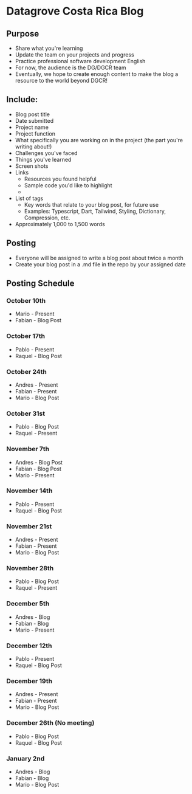# Datagrove Costa Rica Blog

## Purpose
* Share what you're learning
* Update the team on your projects and progress
* Practice professional software development English
* For now, the audience is the DG/DGCR team
* Eventually, we hope to create enough content to make the blog a resource to the world beyond DGCR!

## Include:
* Blog post title
* Date submitted
* Project name
* Project function
* What specifically you are working on in the project (the part you're writing about!)
* Challenges you've faced
* Things you've learned
* Screen shots 
* Links
    * Resources you found helpful
    * Sample code you'd like to highlight
    * 
* List of tags
    * Key words that relate to your blog post, for future use
    * Examples: Typescript, Dart, Tailwind, Styling, Dictionary, Compression, etc.
* Approximately 1,000 to 1,500 words

## Posting
* Everyone will be assigned to write a blog post about twice a month
* Create your blog post in a .md file in the repo by your assigned date

## Posting Schedule
### October 10th
* Mario - Present
* Fabian - Blog Post

### October 17th 
* Pablo - Present
* Raquel - Blog Post

### October 24th
* Andres - Present
* Fabian - Present
* Mario - Blog Post

### October 31st
* Pablo - Blog Post
* Raquel - Present

### November 7th
* Andres - Blog Post
* Fabian - Blog Post
* Mario - Present

### November 14th
* Pablo - Present
* Raquel - Blog Post

### November 21st
* Andres - Present
* Fabian - Present
* Mario - Blog Post

### November 28th
* Pablo - Blog Post
* Raquel - Present

### December 5th
* Andres - Blog
* Fabian - Blog
* Mario - Present

### December 12th
* Pablo - Present
* Raquel - Blog Post

### December 19th
* Andres - Present
* Fabian - Present
* Mario - Blog Post

### December 26th (No meeting)
* Pablo - Blog Post
* Raquel - Blog Post

### January 2nd
* Andres - Blog
* Fabian - Blog
* Mario - Blog Post

